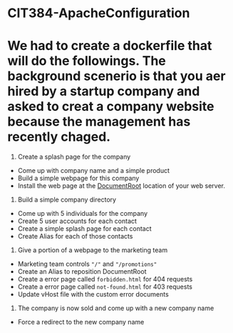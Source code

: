 # CIT384-ApacheConfiguration

# We had to create a dockerfile that will do the followings. The background scenerio is that you aer hired by a startup company and asked to creat a company website because the management has recently chaged. 

1. Create a splash page for the company
- Come up with company name and a simple product
- Build a simple webpage for this company
- Install the web page at the [DocumentRoot](https://httpd.apache.org/docs/2.4/mod/core.html#documentroot) location of your web server.
1. Build a simple company directory
- Come up with 5 individuals for the company
- Create 5 user accounts for each contact
- Create a simple splash page for each contact
- Create Alias for each of those contacts
1. Give a portion of a webpage to the marketing team
- Marketing team controls `"/"` and `"/promotions"`
- Create an Alias to reposition DocumentRoot
- Create a error page called `forbidden.html` for 404 requests
- Create a error page called `not-found.html` for 403 requests
- Update vHost file with the custom error documents
1. The company is now sold and come up with a new company name
- Force a redirect to the new company name
